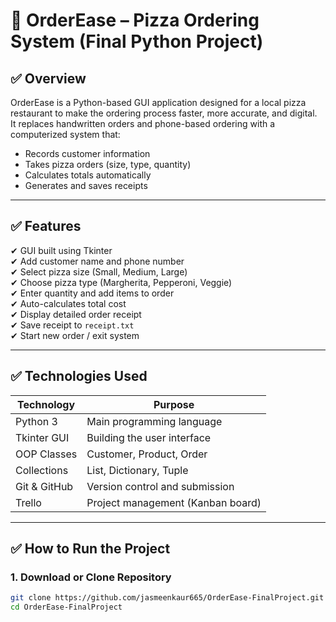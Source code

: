 # 🍕 OrderEase – Pizza Ordering System (Final Python Project)

## ✅ Overview
OrderEase is a Python-based GUI application designed for a local pizza restaurant to make the ordering process faster, more accurate, and digital.  
It replaces handwritten orders and phone-based ordering with a computerized system that:
- Records customer information  
- Takes pizza orders (size, type, quantity)  
- Calculates totals automatically  
- Generates and saves receipts

---

## ✅ Features
✔ GUI built using Tkinter  
✔ Add customer name and phone number  
✔ Select pizza size (Small, Medium, Large)  
✔ Choose pizza type (Margherita, Pepperoni, Veggie)  
✔ Enter quantity and add items to order  
✔ Auto-calculates total cost  
✔ Display detailed order receipt  
✔ Save receipt to `receipt.txt`  
✔ Start new order / exit system

---

## ✅ Technologies Used
| Technology     | Purpose                          |
|---------------|------------------------------------|
| Python 3       | Main programming language          |
| Tkinter GUI    | Building the user interface        |
| OOP Classes    | Customer, Product, Order           |
| Collections    | List, Dictionary, Tuple            |
| Git & GitHub   | Version control and submission     |
| Trello         | Project management (Kanban board)  |

---

## ✅ How to Run the Project

### 1. **Download or Clone Repository**
```bash
git clone https://github.com/jasmeenkaur665/OrderEase-FinalProject.git
cd OrderEase-FinalProject
